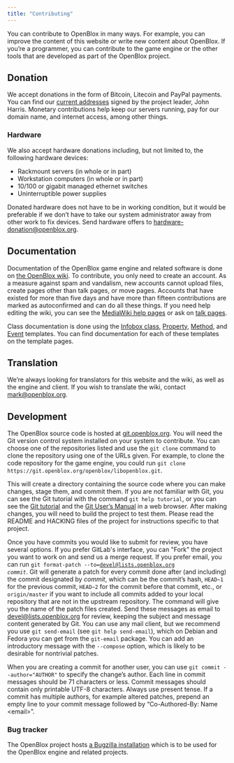```yaml
---
title: "Contributing"
---
```

You can contribute to OpenBlox in many ways. For example, you can improve the content of this website or write new content about OpenBlox. If you’re a programmer, you can contribute to the game engine or the other tools that are developed as part of the OpenBlox project.

## Donation

We accept donations in the form of Bitcoin, Litecoin and PayPal payments. You can find our [current addresses](/donate.asc) signed by the project leader, John Harris. Monetary contributions help keep our servers running, pay for our domain name, and internet access, among other things.

### Hardware

We also accept hardware donations including, but not limited to, the following hardware devices:

* Rackmount servers (in whole or in part)
* Workstation computers (in whole or in part)
* 10/100 or gigabit managed ethernet switches
* Uninterruptible power supplies

Donated hardware does not have to be in working condition, but it would be preferable if we don’t have to take our system administrator away from other work to fix devices. Send hardware offers to [hardware-donation@openblox.org](mailto:hardware-donation@openblox.org).

## Documentation

Documentation of the OpenBlox game engine and related software is done on [the OpenBlox wiki](https://wiki.openblox.org). To contribute, you only need to create an account. As a measure against spam and vandalism, new accounts cannot upload files, create pages other than talk pages, or move pages. Accounts that have existed for more than five days and have more than fifteen contributions are marked as autoconfirmed and can do all these things. If you need help editing the wiki, you can see the [MediaWiki help pages](https://www.mediawiki.org/wiki/Help:Contents) or ask on [talk pages](https://www.mediawiki.org/wiki/Help:Talk_pages).

Class documentation is done using the [Infobox class](https://wiki.openblox.org/wiki/Template:Infobox_class), [Property](https://wiki.openblox.org/wiki/Template:Property), [Method](https://wiki.openblox.org/wiki/Template:Method), and [Event](https://wiki.openblox.org/wiki/Template:Event) templates. You can find documentation for each of these templates on the template pages.

## Translation

We’re always looking for translators for this website and the wiki, as well as the engine and client. If you wish to translate the wiki, contact [mark@openblox.org](mailto:mark@openblox.org).<!--TODO: (Shut up Mark) Translation of the engine, client, and studio is all done through Qt Linguist. If you need any help with that, contact [johnmh@openblox.org](mailto:johnmh@openblox.org).-->

## Development

The OpenBlox source code is hosted at [git.openblox.org](https://git.openblox.org). You will need the Git version control system installed on your system to contribute. You can choose one of the repositories listed and use the `git clone` command to clone the repository using one of the URLs given. For example, to clone the code repository for the game engine, you could run `git clone https://git.openblox.org/openblox/libopenblox.git`.

This will create a directory containing the source code where you can make changes, stage them, and commit them. If you are not familiar with Git, you can see the Git tutorial with the command `git help tutorial`, or you can see the [Git tutorial](https://www.kernel.org/pub/software/scm/git/docs/gittutorial.html) and the [Git User’s Manual](https://www.kernel.org/pub/software/scm/git/docs/user-manual.html) in a web browser. After making changes, you will need to build the project to test them. Please read the README and HACKING files of the project for instructions specific to that project.

Once you have commits you would like to submit for review, you have several options. If you prefer GitLab's interface, you can "Fork" the project you want to work on and send us a merge request. If you prefer email, you can run <code>git format-patch --to=devel@lists.openblox.org <var>commit</var></code>. Git will generate a patch for every commit done after (and including) the commit designated by <var>commit</var>, which can be the commit’s hash, `HEAD~1` for the previous commit, `HEAD~2` for the commit before that commit,&nbsp;etc., or `origin/master` if you want to include all commits added to your local repository that are not in the upstream repository. The command will give you the name of the patch files created. Send these messages as email to [devel@lists.openblox.org](mailto:devel@lists.openblox.org) for review, keeping the subject and message content generated by Git. You can use any mail client, but we recommend you use `git send-email` (see `git help send-email`), which on Debian and Fedora you can get from the `git-email` package. You can add an introductory message with the `--compose` option, which is likely to be desirable for nontrivial patches.

When you are creating a commit for another user, you can use `git commit --author="AUTHOR"` to specify the change’s author. Each line in commit messages should be 71&nbsp;characters or less. Commit messages should contain only printable UTF-8 characters. Always use present tense. If a commit has multiple authors, for example altered patches, prepend an empty line to your commit message followed by “Co-Authored-By: Name &lt;email&gt;”.

### Bug tracker

The OpenBlox project hosts [a Bugzilla installation](https://bugs.openblox.org) which is to be used for the OpenBlox engine and related projects.
